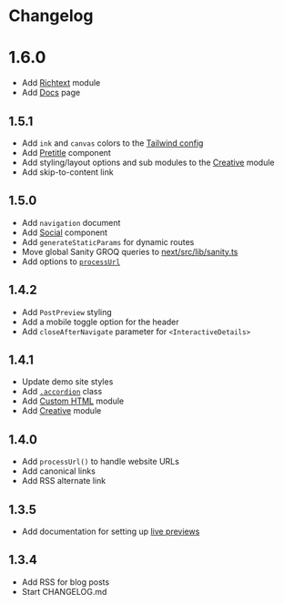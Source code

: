 # Changelog

# 1.6.0

- Add [Richtext](/sanity/schemas/modules/richtext-module.ts) module
- Add [Docs](https://next-sanity-template-demo.vercel.app/docs) page

## 1.5.1

- Add `ink` and `canvas` colors to the [Tailwind config](/next/tailwind.config.ts)
- Add [Pretitle](/next/src/ui/Pretitle.tsx) component
- Add styling/layout options and sub modules to the [Creative](/sanity/schemas/modules/creative-module.ts) module
- Add skip-to-content link

## 1.5.0

- Add `navigation` document
- Add [Social](/next/src/ui/Social.tsx) component
- Add `generateStaticParams` for dynamic routes
- Move global Sanity GROQ queries to [next/src/lib/sanity.ts](/next/src/lib/sanity.ts)
- Add options to [`processUrl`](/next/src/lib/processUrl.ts)

## 1.4.2

- Add `PostPreview` styling
- Add a mobile toggle option for the header
- Add `closeAfterNavigate` parameter for `<InteractiveDetails>`

## 1.4.1

- Update demo site styles
- Add [`.accordion`](/next/src/styles/app.css) class
- Add [Custom HTML](/sanity/schemas/modules/custom-html.ts) module
- Add [Creative](/sanity/schemas/modules/creative-module.ts) module

## 1.4.0

- Add `processUrl()` to handle website URLs
- Add canonical links
- Add RSS alternate link

## 1.3.5

- Add documentation for setting up [live previews](./README.md#live-previews)

## 1.3.4

- Add RSS for blog posts
- Start CHANGELOG.md
